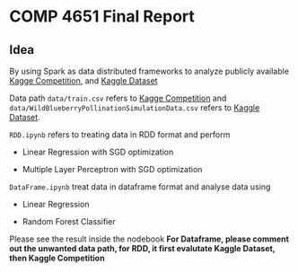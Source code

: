 # COMP 4651 Final Report

## Idea

By using Spark as data distributed frameworks to analyze publicly available [Kagge Competition](https://www.kaggle.com/competitions/playground-series-s3e14/overview), and [Kaggle Dataset](https://www.kaggle.com/datasets/shashwatwork/wild-blueberry-yield-prediction-dataset)

Data path `data/train.csv` refers to [Kagge Competition](https://www.kaggle.com/competitions/playground-series-s3e14/overview) and `data/WildBlueberryPollinationSimulationData.csv` refers to [Kaggle Dataset](https://www.kaggle.com/datasets/shashwatwork/wild-blueberry-yield-prediction-dataset).

`RDD.ipynb` refers to treating data in RDD format and perform

- Linear Regression with SGD optimization

- Multiple Layer Perceptron with SGD optimization

`DataFrame.ipynb` treat data in dataframe format and analyse data using

- Linear Regression

- Random Forest Classifier

Please see the result inside the nodebook
**For Dataframe, please comment out the unwanted data path, for RDD, it first evalutate Kaggle Dataset, then Kaggle Competition**
